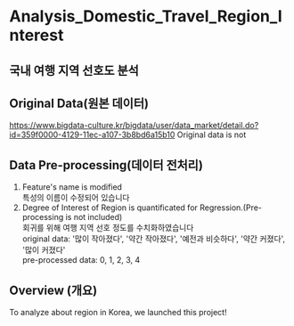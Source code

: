 # Analysis_Domestic_Travel_Region_Interest
## 국내 여행 지역 선호도 분석

## Original Data(원본 데이터)
https://www.bigdata-culture.kr/bigdata/user/data_market/detail.do?id=359f0000-4129-11ec-a107-3b8bd6a15b10
Original data is not 

## Data Pre-processing(데이터 전처리)
1. Feature's name is modified<br>
특성의 이름이 수정되어 있습니다<br>
2. Degree of Interest of Region is quantificated for Regression.(Pre-processing is not included)<br>
회귀를 위해 여행 지역 선호 정도를 수치화하였습니다<br>
original data: '많이 작아졌다', '약간 작아졌다', '예전과 비슷하다', '약간 커졌다', '많이 커졌다'<br>
pre-processed data: 0, 1, 2, 3, 4

   
## Overview (개요)
To analyze about region in Korea, we launched this project!


